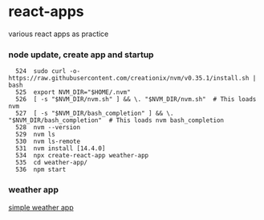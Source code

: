 # react-apps
various react apps as practice

### node update, create app and startup

```console
  524  sudo curl -o- https://raw.githubusercontent.com/creationix/nvm/v0.35.1/install.sh | bash
  525  export NVM_DIR="$HOME/.nvm"
  526  [ -s "$NVM_DIR/nvm.sh" ] && \. "$NVM_DIR/nvm.sh"  # This loads nvm
  527  [ -s "$NVM_DIR/bash_completion" ] && \. "$NVM_DIR/bash_completion"  # This loads nvm bash_completion
  528  nvm --version
  529  nvm ls
  530  nvm ls-remote
  531  nvm install [14.4.0]
  534  npx create-react-app weather-app
  535  cd weather-app/
  536  npm start
```

### weather app
[simple weather app](https://dev.to/kgprajwal/learn-react-by-building-a-weather-app-3229)
